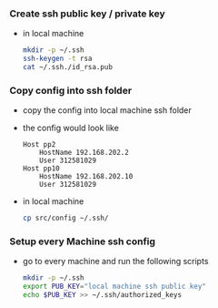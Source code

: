 ### Create ssh public key / private key

- in local machine
    ```bash
    mkdir -p ~/.ssh
    ssh-keygen -t rsa
    cat ~/.ssh./id_rsa.pub
    ```

### Copy config into ssh folder

- copy the config into local machine ssh folder

- the config would look like 
    ```plaintext
    Host pp2
        HostName 192.168.202.2
        User 312581029
    Host pp10
        HostName 192.168.202.10
        User 312581029
    ```

- in local machine
    ```bash
    cp src/config ~/.ssh/
    ```

### Setup every Machine ssh config

- go to every machine and run the following scripts
    ```bash
    mkdir -p ~/.ssh
    export PUB_KEY="local machine ssh public key"
    echo $PUB_KEY >> ~/.ssh/authorized_keys
    ```